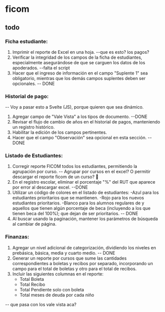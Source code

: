 # ficom

## todo

### Ficha estudiante:
1. Imprimir el reporte de Excel en una hoja. --que es esto? los pagos?
2. Verificar la integridad de los campos de la ficha de estudiantes, especialmente asegurándose de que se carguen los datos de los apoderados. --falta el script
3. Hacer que el ingreso de información en el campo "Suplente 1" sea obligatorio, mientras que los demás campos suplentes deben ser opcionales. -- DONE

### Historial de pago:
-- Voy a pasar esto a Svelte (JS), porque quieren que sea dinámico.
1. Agregar campo de "Vale Vista" a los tipos de documento. --DONE
2. Revisar el flujo de cambio de años en el historial de pagos, manteniendo un registro histórico.
3. Habilitar la edición de los campos pertinentes.
4. Hacer que el campo "Observación" sea opcional en esta sección. --DONE

### Listado de Estudiantes:
1. Corregir reporte FICOM todos los estudiantes, permitiendo la agrupación por curso. -- Agrupar por cursos en el excel? O permitir descargar el reporte ficom de un curso? 🤔
2. En el registro escolar, eliminar el porcentaje "%" del RUT que aparece por error al descargar excel. --DONE
3. Utilizar un código de colores en el listado de estudiantes: 
-Azul para los estudiantes prioritarios que se mantienen.
-Rojo para los nuevos estudiantes prioritarios.
-Blanco para los alumnos regulares de y aquellos que tienen algún porcentaje de beca (incluyendo a los que tienen beca del 100%); que dejan de ser prioritarios. -- DONE
4. Al buscar usando la paginación, mantener los parámetros de búsqueda al cambiar de página.

### Finanzas:
1. Agregar un nivel adicional de categorización, dividiendo los niveles en prebásica, básica, media y cuarto medio. -- DONE
2. Generar un reporte por cursos que sume las cantidades correspondientes a boletas y recibos por separado, incorporando un campo para el total de boletas y otro para el total de recibos.
3. Incluir las siguientes columnas en el reporte:
   - Total Boleta
   - Total Recibo
   - Total Pendiente solo con boleta
   - Total meses de deuda por cada niño

-- que pasa con los vale vista aca?